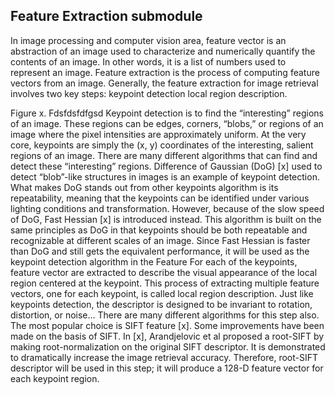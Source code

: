 ## Feature Extraction submodule
In image processing and computer vision area, feature vector is an abstraction of an image used to characterize and numerically quantify the contents of an image. In other words, it is a list of numbers used to represent an image. Feature extraction is the process of computing feature vectors from an image. Generally, the feature extraction for image retrieval involves two key steps: 
keypoint detection
local region description.

Figure x. Fdsfdsfdfgsd
Keypoint detection is to find the “interesting” regions of an image. These regions can be edges, corners, “blobs,” or regions of an image where the pixel intensities are approximately uniform. At the very core, keypoints are simply the (x, y) coordinates of the interesting, salient regions of an image. There are many different algorithms that can find and detect these “interesting” regions. Difference of Gaussian (DoG) [x] used to detect “blob”-like structures in images is an example of keypoint detection. What makes DoG stands out from other keypoints algorithm is its repeatability, meaning that the keypoints can be identified under various lighting conditions and transformation. However, because of the slow speed of DoG, Fast Hessian [x] is introduced instead. This algorithm is built on the same principles as DoG in that keypoints should be both repeatable and recognizable at different scales of an image. Since Fast Hessian is faster than DoG and still gets the equivalent performance, it will be used as the keypoint detection algorithm in the Feature 
For each of the keypoints, feature vector are extracted to describe the visual appearance of the local region centered at the keypoint. This process of extracting multiple feature vectors, one for each keypoint, is called local region description. Just like keypoints detection, the descriptor is designed to be invariant to rotation, distortion, or noise… There are many different algorithms for this step also. The most popular choice is SIFT feature [x]. Some improvements have been made on the basis of SIFT. In [x], Arandjelovic et al proposed a root-SIFT by making root-normalization on the original SIFT descriptor. It is demonstrated to dramatically increase the image retrieval accuracy. Therefore, root-SIFT descriptor will be used in this step; it will produce a 128-D feature vector for each keypoint region.
